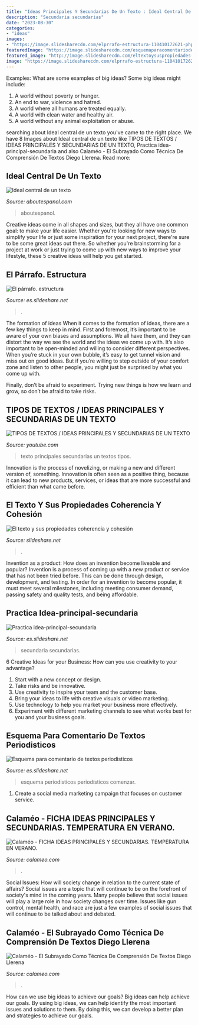 ```yaml
---
title: "Ideas Principales Y Secundarias De Un Texto : Ideal Central De Un Texto"
description: "Secundaria secundarias"
date: "2023-08-30"
categories:
- "ideas"
images:
- "https://image.slidesharecdn.com/elprrafo-estructura-110410172621-phpapp02/95/el-prrafo-estructura-7-728.jpg?cb=1302456470"
featuredImage: "https://image.slidesharecdn.com/esquemaparacomentariodetextosperiodisticos-140127090603-phpapp02/95/esquema-para-comentario-de-textos-periodisticos-1-638.jpg?cb=1390813612"
featured_image: "http://image.slidesharecdn.com/eltextoysuspropiedades-coherenciaycohesin-130422134523-phpapp01/95/el-texto-y-sus-propiedades-coherencia-y-cohesin-8-638.jpg?cb=1366638392"
image: "https://image.slidesharecdn.com/elprrafo-estructura-110410172621-phpapp02/95/el-prrafo-estructura-7-728.jpg?cb=1302456470"
---
```



Examples: What are some examples of big ideas?
Some big ideas might include: 
1. A world without poverty or hunger.
2. An end to war, violence and hatred.
3. A world where all humans are treated equally.
4. A world with clean water and healthy air.
5. A world without any animal exploitation or abuse.

	

		
searching about Ideal central de un texto you've came to the right place. We have 8 Images about Ideal central de un texto like TIPOS DE TEXTOS / IDEAS PRINCIPALES Y SECUNDARIAS DE UN TEXTO, Practica idea-principal-secundaria and also Calaméo - El Subrayado Como Técnica De Comprensión De Textos Diego Llerena. Read more:
		
    
## Ideal Central De Un Texto

<img loading=lazy src="https://www.aboutespanol.com/thmb/srzzBVb8B_WSujlaX8HPNPdeLRw=/768x0/filters:no_upscale():max_bytes(150000):strip_icc()/GettyImages-184984644-597bfca85f9b58928bdaf718.jpg" onerror="this.onerror=null;this.src='https://tse1.mm.bing.net/th?id=OIP.BESn1T7d7WSUouseLRqcMwHaLH&amp;pid=15.1';" alt="Ideal central de un texto">

_Source: aboutespanol.com_

>aboutespanol. 

	

Creative ideas come in all shapes and sizes, but they all have one common goal: to make your life easier. Whether you're looking for new ways to simplify your life or just some inspiration for your next project, there're sure to be some great ideas out there. So whether you're brainstorming for a project at work or just trying to come up with new ways to improve your lifestyle, these 5 creative ideas will help you get started.

    
## El Párrafo. Estructura

<img loading=lazy src="https://image.slidesharecdn.com/elprrafo-estructura-110410172621-phpapp02/95/el-prrafo-estructura-7-728.jpg?cb=1302456470" onerror="this.onerror=null;this.src='https://tse4.mm.bing.net/th?id=OIP.6kFypTK1rkm4iaOCWZbDeAHaFj&amp;pid=15.1';" alt="El párrafo. estructura">

_Source: es.slideshare.net_

>. 

	

The formation of ideas
When it comes to the formation of ideas, there are a few key things to keep in mind. First and foremost, it’s important to be aware of your own biases and assumptions. We all have them, and they can distort the way we see the world and the ideas we come up with.
It’s also important to be open-minded and willing to consider different perspectives. When you’re stuck in your own bubble, it’s easy to get tunnel vision and miss out on good ideas. But if you’re willing to step outside of your comfort zone and listen to other people, you might just be surprised by what you come up with.

Finally, don’t be afraid to experiment. Trying new things is how we learn and grow, so don’t be afraid to take risks.

    
## TIPOS DE TEXTOS / IDEAS PRINCIPALES Y SECUNDARIAS DE UN TEXTO

<img loading=lazy src="https://i.ytimg.com/vi/1q_kXItnvP4/maxresdefault.jpg" onerror="this.onerror=null;this.src='https://tse4.mm.bing.net/th?id=OIP.XretndbsGEz4IW-nLIt_AQHaEK&amp;pid=15.1';" alt="TIPOS DE TEXTOS / IDEAS PRINCIPALES Y SECUNDARIAS DE UN TEXTO">

_Source: youtube.com_

>texto principales secundarias un textos tipos. 

	

Innovation is the process of novelizing, or making a new and different version of, something. Innovation is often seen as a positive thing, because it can lead to new products, services, or ideas that are more successful and efficient than what came before.

    
## El Texto Y Sus Propiedades Coherencia Y Cohesión

<img loading=lazy src="http://image.slidesharecdn.com/eltextoysuspropiedades-coherenciaycohesin-130422134523-phpapp01/95/el-texto-y-sus-propiedades-coherencia-y-cohesin-8-638.jpg?cb=1366638392" onerror="this.onerror=null;this.src='https://tse2.mm.bing.net/th?id=OIP.Rr1STEFnL-AN8Aw5KoW5jgHaFj&amp;pid=15.1';" alt="El texto y sus propiedades coherencia y cohesión">

_Source: slideshare.net_

>. 

	

Invention as a product: How does an invention become liveable and popular?
Invention is a process of coming up with a new product or service that has not been tried before. This can be done through design, development, and testing. In order for an invention to become popular, it must meet several milestones, including meeting consumer demand, passing safety and quality tests, and being affordable.

    
## Practica Idea-principal-secundaria

<img loading=lazy src="https://image.slidesharecdn.com/practica-idea-principal-secundaria-150323200023-conversion-gate01/95/practica-ideaprincipalsecundaria-1-638.jpg?cb=1427140863" onerror="this.onerror=null;this.src='https://tse2.mm.bing.net/th?id=OIP.7EtH-a9LRSJgtJQirUI65QHaKe&amp;pid=15.1';" alt="Practica idea-principal-secundaria">

_Source: es.slideshare.net_

>secundaria secundarias. 

	

6 Creative Ideas for your Business: How can you use creativity to your advantage?
1. Start with a new concept or design.
2. Take risks and be innovative.
3. Use creativity to inspire your team and the customer base. 
4. Bring your ideas to life with creative visuals or video marketing. 
5. Use technology to help you market your business more effectively. 
6. Experiment with different marketing channels to see what works best for you and your business goals.

    
## Esquema Para Comentario De Textos Periodisticos

<img loading=lazy src="https://image.slidesharecdn.com/esquemaparacomentariodetextosperiodisticos-140127090603-phpapp02/95/esquema-para-comentario-de-textos-periodisticos-1-638.jpg?cb=1390813612" onerror="this.onerror=null;this.src='https://tse3.mm.bing.net/th?id=OIP.NXWFfFwjaOISlnlVzZbGDwHaKe&amp;pid=15.1';" alt="Esquema para comentario de textos periodisticos">

_Source: es.slideshare.net_

>esquema periodisticos periodísticos comenzar. 

	

1. Create a social media marketing campaign that focuses on customer service.

    
## Calaméo - FICHA IDEAS PRINCIPALES Y SECUNDARIAS. TEMPERATURA EN VERANO.

<img loading=lazy src="https://p.calameoassets.com/130603070443-677ac56f81a67875c94baf304130092a/p1.jpg" onerror="this.onerror=null;this.src='https://tse3.mm.bing.net/th?id=OIP.XV_R2PUg9jZN66WxF0zWMQHaKd&amp;pid=15.1';" alt="Calaméo - FICHA IDEAS PRINCIPALES Y SECUNDARIAS. TEMPERATURA EN VERANO.">

_Source: calameo.com_

>. 

	

Social Issues: How will society change in relation to the current state of affairs?
Social issues are a topic that will continue to be on the forefront of society's mind in the coming years. Many people believe that social issues will play a large role in how society changes over time. Issues like gun control, mental health, and race are just a few examples of social issues that will continue to be talked about and debated.

    
## Calaméo - El Subrayado Como Técnica De Comprensión De Textos Diego Llerena

<img loading=lazy src="http://p.calameoassets.com/171025170258-8ba2d748d0ef53821ae5cb5b6f97be2d/p1.jpg" onerror="this.onerror=null;this.src='https://tse4.mm.bing.net/th?id=OIP.7Ms-vmc3OAsAYMadPOuGcQHaKe&amp;pid=15.1';" alt="Calaméo - El Subrayado Como Técnica De Comprensión De Textos Diego Llerena">

_Source: calameo.com_

>. 

	

How can we use big ideas to achieve our goals?
Big ideas can help achieve our goals. By using big ideas, we can help identify the most important issues and solutions to them. By doing this, we can develop a better plan and strategies to achieve our goals.

